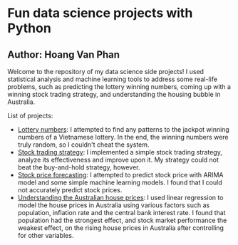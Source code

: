 # Fun data science projects with Python
## Author: Hoang Van Phan

Welcome to the repository of my data science side projects! I used statistical analysis and machine learning tools to address some real-life problems, such as predicting the lottery winning numbers, coming up with a winning stock trading strategy, and understanding the housing bubble in Australia.

List of projects:
* [Lottery numbers](https://github.com/hoangvanphan/fun_projects/blob/master/vietlott/analyze_winning_numbers.ipynb): I attempted to find any patterns to the jackpot winning numbers of a Vietnamese lottery. In the end, the winning numbers were truly random, so I couldn't cheat the system.
* [Stock trading strategy](https://github.com/hoangvanphan/fun_projects/blob/master/trading_strategy/stock_trading.ipynb): I implemented a simple stock trading strategy, analyze its effectiveness and improve upon it. My strategy could not beat the buy-and-hold strategy, however.
* [Stock price forecasting](https://github.com/hoangvanphan/fun_projects/blob/master/stock_forecast/stock_forecast.ipynb): I attempted to predict stock price with ARIMA model and some simple machine learning models. I found that I could not accurately predict stock prices.
* [Understanding the Australian house prices](https://github.com/hoangvanphan/fun_projects/blob/master/AU_house_price/AUS_house_price.ipynb): I used linear regression to model the house prices in Australia using various factors such as population, inflation rate and the central bank interest rate. I found that population had the strongest effect, and stock market performance the weakest effect, on the rising house prices in Australia after controlling for other variables.

